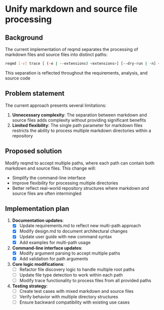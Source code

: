 # Unify markdown and source file processing

## Background

The current implementation of reqmd separates the processing of markdown files and source files into distinct paths:

```bash
reqmd [-v] trace [ (-e | --extensions) <extensions>] [--dry-run | -n] <path-to-markdowns> [<path-to-sources>...]
```

This separation is reflected throughout the requirements, analysis, and source code

## Problem statement

The current approach presents several limitations:

1. **Unnecessary complexity**: The separation between markdown and source files adds complexity without providing significant benefits
2. **Limited flexibility**: The single path parameter for markdown files restricts the ability to process multiple markdown directories within a repository

## Proposed solution

Modify reqmd to accept multiple paths, where each path can contain both markdown and source files. This change will:

- Simplify the command-line interface
- Improve flexibility for processing multiple directories
- Better reflect real-world repository structures where markdown and source files are often intermingled

## Implementation plan

1. **Documentation updates**:
   - [x] Update requirements.md to reflect new multi-path approach
   - [x] Modify design.md to document architectural changes
   - [x] Update user guide with new command syntax
   - [x] Add examples for multi-path usage

2. **Command-line interface updates**:
   - [x] Modify argument parsing to accept multiple paths
   - [x] Add validation for path arguments

3. **Core logic modifications**:
   - [ ] Refactor file discovery logic to handle multiple root paths
   - [ ] Update file type detection to work within each path
   - [ ] Modify trace functionality to process files from all provided paths

4. **Testing strategy**:
   - [ ] Create test cases with mixed markdown and source files
   - [ ] Verify behavior with multiple directory structures
   - [ ] Ensure backward compatibility with existing use cases
